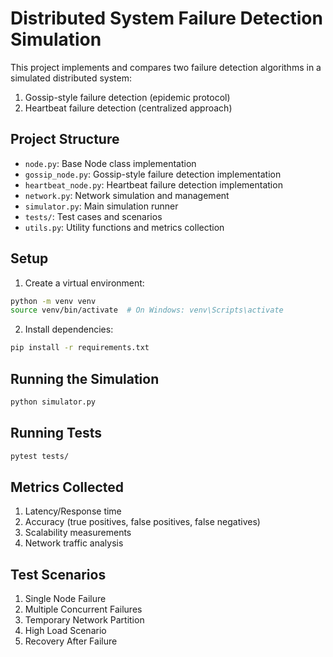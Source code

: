 # Distributed System Failure Detection Simulation

This project implements and compares two failure detection algorithms in a simulated distributed system:
1. Gossip-style failure detection (epidemic protocol)
2. Heartbeat failure detection (centralized approach)

## Project Structure
- `node.py`: Base Node class implementation
- `gossip_node.py`: Gossip-style failure detection implementation
- `heartbeat_node.py`: Heartbeat failure detection implementation
- `network.py`: Network simulation and management
- `simulator.py`: Main simulation runner
- `tests/`: Test cases and scenarios
- `utils.py`: Utility functions and metrics collection

## Setup
1. Create a virtual environment:
```bash
python -m venv venv
source venv/bin/activate  # On Windows: venv\Scripts\activate
```

2. Install dependencies:
```bash
pip install -r requirements.txt
```

## Running the Simulation
```bash
python simulator.py
```

## Running Tests
```bash
pytest tests/
```

## Metrics Collected
1. Latency/Response time
2. Accuracy (true positives, false positives, false negatives)
3. Scalability measurements
4. Network traffic analysis

## Test Scenarios
1. Single Node Failure
2. Multiple Concurrent Failures
3. Temporary Network Partition
4. High Load Scenario
5. Recovery After Failure 